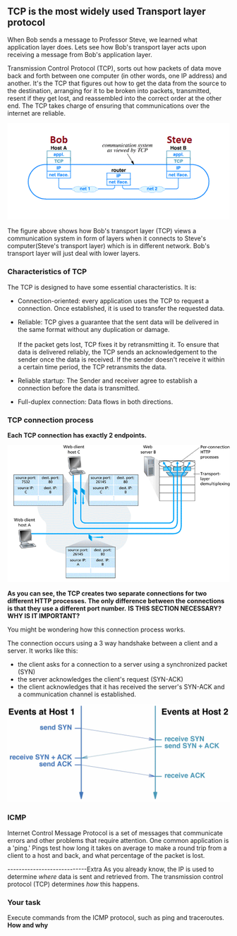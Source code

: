 ## TCP is the most widely used Transport layer protocol

When Bob sends a message to Professor Steve, we learned what application layer does. Lets see how Bob's transport layer acts upon receiving a message from Bob's application layer.

Transmission Control Protocol (TCP), sorts out how packets of data move back and forth between one computer (in other words, one IP address) and another. It's the TCP that figures out how to get the data from the source to the destination, arranging for it to be broken into packets, transmitted, resent if they get lost, and reassembled into the correct order at the other end. The TCP takes charge of ensuring that communications over the internet are reliable.

![GitHub Logo](./images/TCP_view.gif)
<!--- (source: 
http://www.dcs.bbk.ac.uk/~ptw/teaching/IWT/transport-layer/internet.gif)-->

The figure above shows how Bob's transport layer (TCP) views a communication system in form of layers when it connects to Steve's computer(Steve's transport layer) which is in different network. Bob's transport layer will just deal with lower layers.

### Characteristics of TCP

The TCP is designed to have some essential characteristics.  It is:

* Connection-oriented: every application uses the TCP to request a connection. Once established, it is used to transfer the requested data.

* Reliable: TCP gives a guarantee that the sent data will be delivered in the same format without any duplication or damage. <br/><br/> If the packet gets lost, TCP fixes it by retransmitting it.  To ensure that data is delivered reliably, the TCP sends an acknowledgement to the sender once the data is received.  If the sender doesn't receive it within a certain time period, the TCP retransmits the data.

* Reliable startup: The Sender and receiver agree to establish a connection before the data is transmitted.

* Full-duplex connection: Data flows in both directions.


### TCP connection process

__Each TCP connection has exactly 2 endpoints.__

![GitHub Logo](./images/TCP_multiplexing.gif)
<!--- (source: 
http://www.dcs.bbk.ac.uk/~ptw/teaching/IWT/transport-layer/two-clients-web-server.gif)-->

__As you can see, the TCP creates two separate  connections for two different HTTP processes. The only difference between the connections is that they use a different port number.__ __IS THIS SECTION NECESSARY?  WHY IS IT IMPORTANT?__

You might be wondering how this connection process works.  

The connection occurs using a 3 way handshake between a client and a server. It works like this: 
* the client asks for a connection to a server using a synchronized packet (SYN)
* the server acknowledges the client's request (SYN-ACK)
* the client acknowledges that it has received the server's SYN-ACK and a communication channel is established.


![GitHub Logo](./images/TCP_connection_establishment.jpg)
<!--- (source: 
http://www.dcs.bbk.ac.uk/~ptw/teaching/IWT/transport-layer/notes.html)-->


### ICMP
Internet Control Message Protocol is a set of messages that communicate errors and other problems that require attention. One common application is a 'ping.'  Pings test how long it takes on average to make a round trip from a client to a host and back, and what percentage of the packet is lost.


----------------------------Extra
As you already know, the IP is used to determine _where_ data is sent and retrieved from.  The transmission control protocol (TCP) determines _how_ this happens.



### Your task
Execute commands from the ICMP protocol, such as ping and traceroutes.  __How and why__

